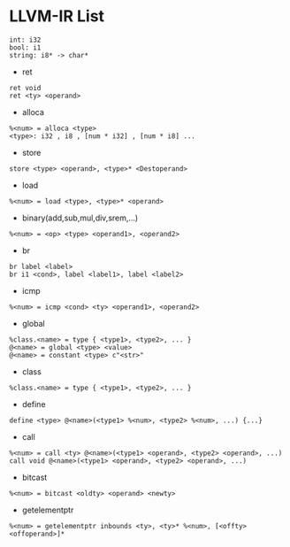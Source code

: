 # LLVM-IR List

```
int: i32
bool: i1
string: i8* -> char*
```

+ ret

```
ret void
ret <ty> <operand>
```

+ alloca

```
%<num> = alloca <type>
<type>: i32 , i8 , [num * i32] , [num * i8] ...
```

+ store

```
store <type> <operand>, <type>* <Destoperand>
```

+ load

```
%<num> = load <type>, <type>* <operand>
```

+ binary(add,sub,mul,div,srem,...)

```
%<num> = <op> <type> <operand1>, <operand2>
```

+ br

```
br label <label>
br i1 <cond>, label <label1>, label <label2>
```

+ icmp

```
%<num> = icmp <cond> <ty> <operand1>, <operand2>
```

+ global

```
%class.<name> = type { <type1>, <type2>, ... }
@<name> = global <type> <value>
@<name> = constant <type> c"<str>"
```

+ class

```
%class.<name> = type { <type1>, <type2>, ... }
```

+ define

```
define <type> @<name>(<type1> %<num>, <type2> %<num>, ...) {...}
```

+ call

```
%<num> = call <ty> @<name>(<type1> <operand>, <type2> <operand>, ...)
call void @<name>(<type1> <operand>, <type2> <operand>, ...)
```

+ bitcast

```
%<num> = bitcast <oldty> <operand> <newty>
```

+ getelementptr

```
%<num> = getelementptr inbounds <ty>, <ty>* %<num>, [<offty> <offoperand>]*
```